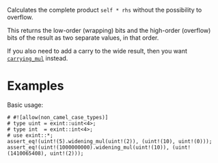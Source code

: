 Calculates the complete product `self * rhs` without the possibility to overflow.

This returns the low-order (wrapping) bits and the high-order (overflow) bits of
the result as two separate values, in that order.

If you also need to add a carry to the wide result, then you want
[`carrying_mul`] instead.

[`carrying_mul`]: Self::carrying_mul

# Examples

Basic usage:

```
# #![allow(non_camel_case_types)]
# type uint = exint::uint<4>;
# type int  = exint::int<4>;
# use exint::*;
assert_eq!(uint!(5).widening_mul(uint!(2)), (uint!(10), uint!(0)));
assert_eq!(uint!(1000000000).widening_mul(uint!(10)), (uint!(1410065408), uint!(2)));
```
